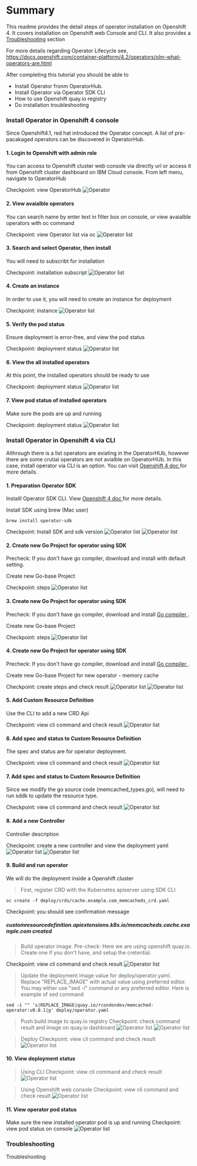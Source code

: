 # Summary

This readme provides the detail steps of operator installation on Openshift 4. It covers installation on Openshift web Console and CLI. It also provides a [Troubleshooting](#troubleshooting) section

For more details regarding Operator Lifecycle see, https://docs.openshift.com/container-platform/4.2/operators/olm-what-operators-are.html

After completing this tutorial you should be able to

- Install Operator fronm OperatorHub.
- Install Operator via Operator SDK CLI
- How to use Openshift quay.io registry
- Do installation troubleshooting

### Install Operator in Openshift 4 console
Since Openshift4.1, red hat introduced the Operator concept. A list of pre-pacakaged operators can be discovered in OperatorHub.

#### 1. Login to Openshift with admin role
You can access to Openshift cluster web console via directly url or access it from Openshift cluster dashboard on IBM Cloud console. From left menu, navigate to OperatorHub

Checkpoint: view OperatorHub
![Operator](images/operator-hub.png)

#### 2. View avaialble operators
You can search name by enter text in filter box on console, or view avaialble operators with oc command

Checkpoint: view Operator list via oc
![Operator list](images/operator-list-cli.png)

#### 3. Search and select Operator, then install
You will need to subscribt for installation

Checkpoint: installation subscript
![Operator list](images/operator-subscript.png)

#### 4. Create an instance
In order to use it, you will need to create an instance for deployment 

Checkpoint: instance
![Operator list](images/create-instance.png)

#### 5. Verify the pod status
Ensure deployment is error-free, and view the pod status 

Checkpoint: deployment status
![Operator list](images/operator-pod-status.png)

#### 6. View the all installed operators
At this point, the installed operators should be ready to use

Checkpoint: deployment status
![Operator list](images/view-installed-operators.png)

#### 7. View pod status of installed operators
Make sure the pods are up and running

Checkpoint: deployment status
![Operator list](images/view-operator-pods.png)

### Install Operator in Openshift 4 via CLI
Althrough there is a list operators are exiating in the OperatorHUb, however there are some crutial operators are not avialble on OperatorHUb. In this case, install operator via CLI is an option.
You can visit <a href="https://docs.openshift.com/container-platform/4.2/operators/olm-what-operators-are.html" target="_blank">Openshift 4 doc </a> for more details.

#### 1. Preparation Operator SDK
Installl Operator SDK CLI. View <a href="https://docs.openshift.com/container-platform/4.3/operators/operator_sdk/osdk-getting-started.html" target="_blank">Openshift 4 doc </a> for more details.

Install SDK using brew (Mac user)
```
brew install operator-sdk
```
Checkpoint: Install SDK and sdk version
![Operator list](images/install-operator-sdk.png)
![Operator list](images/operator-sdk-version.png)

#### 2. Create new Go Project for operator using SDK
Precheck: If you don't have go compiler, download and install with default setting.

Create new Go-base Project

Checkpoint: steps
![Operator list](images/new-operator-go-project.png)

#### 3. Create new Go Project for operator using SDK
Precheck: If you don't have go compiler, download and install <a href="https://golang.org/doc/install" target="_blank"> Go compiler </a>.

Create new Go-base Project

Checkpoint: steps
![Operator list](images/new-operator-go-project.png)

#### 4. Create new Go Project for operator using SDK
Precheck: If you don't have go compiler, download and install <a href="https://golang.org/doc/install" target="_blank"> Go compiler </a>.

Create new Go-base Project for new operator - memory cache

Checkpoint: create steps and check result
![Operator list](images/new-operator-go-project.png)
![Operator list](images/verified-operator-project-created.png)

#### 5. Add Custom Resource Definition
Use the CLI to add a new CRD Api

Checkpoint: view cli command and check result
![Operator list](images/add-crd-api.png)

#### 6. Add spec and status to Custom Resource Definition
The spec and status are for operator deployment.

Checkpoint: view cli command and check result
![Operator list](images/add-spec-status-crd.png)

#### 7. Add spec and status to Custom Resource Definition
Since we modify the go source code (memcached_types.go), will need to run sddk to update the resource type.

Checkpoint: view cli command and check result
![Operator list](images/update-generated-code.png)

#### 8. Add a new Controller
Controller description

Checkpoint: create a new controller and view the deployment yaml
![Operator list](images/add-new-controller.png)
![Operator list](images/view-new-controller-yaml-list.png)

#### 9. Build and run operator
We will do the deployment inside a Openshift cluster
> First, register CRD with the Kubernetes apiserver using SDK CLI
```
oc create -f deploy/crds/cache.example.com_memcacheds_crd.yaml
```
Checkpoint: you should see confirmation message 
##### customresourcedefinition.apiextensions.k8s.io/memcacheds.cache.example.com created

> Build operator image.
Pre-check: Here we are using openshift quay.io. Create one if you don't have, and setup the cretential.

Checkpoint: view cli command and check result
![Operator list](images/build-operator-image2.png)

> Update the deployment image value for deploy/operator.yaml.
Replace "REPLACE_IMAGE" with actual value using preferred editor. You may either use "sed -i" command or any preferred editor. Here is example of sed command

```
sed -i "" 's|REPLACE_IMAGE|quay.io/rcondondev/memcached-operator:v0.0.1|g' deploy/operator.yaml
```

> Push build image to quay.io registry
Checkpoint: check command result and image on quay.io dashboard
![Operator list](images/push-image-quayio.png)
![Operator list](images/check-image-push-status.png)

> Deploy
Checkpoint: view cli command and check result
![Operator list](images/deploy-operator.png)

#### 10. View deployment status
> Using CLI
Checkpoint: view cli command and check result
![Operator list](images/view-operator-deployment.png)

> Using Openshift web console
Checkpoint: view cli command and check result
![Operator list](images/view-operator-console.png)

#### 11. View operator pod status
Make sure the new installed operator pod is up and running
Checkpoint: view pod status on console
![Operator list](images/view-pod-status-console.png)

### Troubleshooting
Troubleshooting
